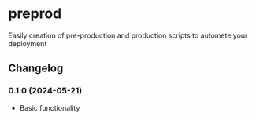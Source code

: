 # preprod
Easily creation of pre-production and production scripts to automete your deployment

## Changelog

### 0.1.0 (2024-05-21)
- Basic functionality
